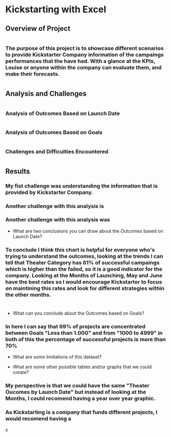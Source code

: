 # Kickstarting with Excel

## Overview of Project
#
### The purpose of this project is to showcase different scenarios to provide Kickstarter Company information of the campaings performances that the have had. With a glance at the KPIs, Louise or anyone within the company can evaluate them, and make their forecasts.  
#
## Analysis and Challenges
#

### Analysis of Outcomes Based on Launch Date
###
#
### Analysis of Outcomes Based on Goals
#
### Challenges and Difficulties Encountered
#
## Results
### My fist challenge was understanding the information that is provided by Kickstarter Company.
### Another challenge with this analysis is 
### Another challenge with this analysis was 


- What are two conclusions you can draw about the Outcomes based on Launch Date?
### To conclude I think this chart is helpful for everyone who's trying to understand the outcomes, looking at the trends I can tell that Theater Category has 61% of successful campaings which is higher than the failed, so it is a good indicator for the company. Looking at the Months of Launching, May and June have the best rates so I would encourage Kickstarter to focus on maintining this rates and look for different strategies within the other months. 
#
#
- What can you conclude about the Outcomes based on Goals?
### In here I can say that 69% of projects are concentrated between Goals "Less than 1.000" and from "1000 to 4999" in both of this the percentage of successful projects is more than 70%

- What are some limitations of this dataset?

- What are some other possible tables and/or graphs that we could create?
### My perspective is that we could have the same "Theater Oucomes by Launch Date" but instead of looking at the Months, I could recomend having a year over year graphic.
### As Kickstarting is a company that funds different projects, I would recomend having a 
s